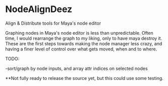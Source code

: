 # NodeAlignDeez
Align &amp; Distribute tools for Maya's node editor

Graphing nodes in Maya's node editor is less than unpredictable. Often time, I would rearrange the graph to my liking, only to have maya destroy it. These are the first steps towards making the node manager less crazy, and having a finer level of control over what gets moved, when and to where.

TODO:

-sort/graph by node inputs, and array attr indices on selected nodes

**Not fully ready to release the source yet, but this could use some testing.  
